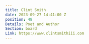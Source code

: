 ```yaml
---
title: Clint Smith
date: 2023-09-27 14:41:00 Z
position: 48
Details: Poet and Author
Section: board
Link: https://www.clintsmithiii.com
---
```


